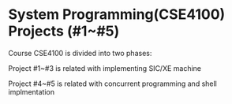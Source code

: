 # System Programming(CSE4100) Projects (#1~#5)

Course CSE4100 is divided into two phases:

Project #1~#3 is related with implementing SIC/XE machine

Project #4~#5 is related with concurrent programming and shell implmentation
